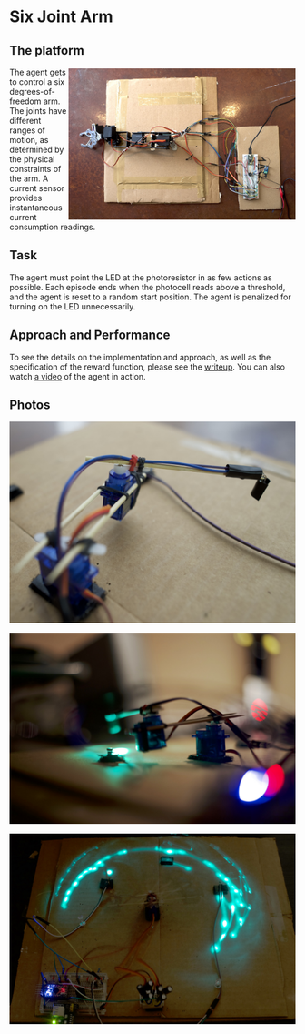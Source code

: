 # Six Joint Arm

## The platform

<a href="photos/eagle_small.jpg">
    <img src="photos/eagle_small.jpg?raw=true" width="400px" align="right" vspace="2px">
</a>

The agent gets to control a six degrees-of-freedom arm. The joints have different ranges of motion, as determined by the physical constraints of the arm. A current sensor provides instantaneous current consumption readings.

## Task

The agent must point the LED at the photoresistor in as few actions as possible. Each episode ends when the photocell reads above a threshold, and the agent is reset to a random start position. The agent is penalized for turning on the LED unnecessarily.

## Approach and Performance

To see the details on the implementation and approach, as well as the specification of the reward function, please see the [writeup](https://dl.dropboxusercontent.com/u/971295/SixJointArduinoRL_writeup.pdf). You can also watch [a video](https://www.youtube.com/watch?v=SCv1AomFDG0) of the agent in action.

## Photos

![](photos/arm_detail_small.jpg?raw=true)

![](photos/action_detail_small.jpg?raw=true)

![](photos/long_shutter_small.jpg?raw=true)
